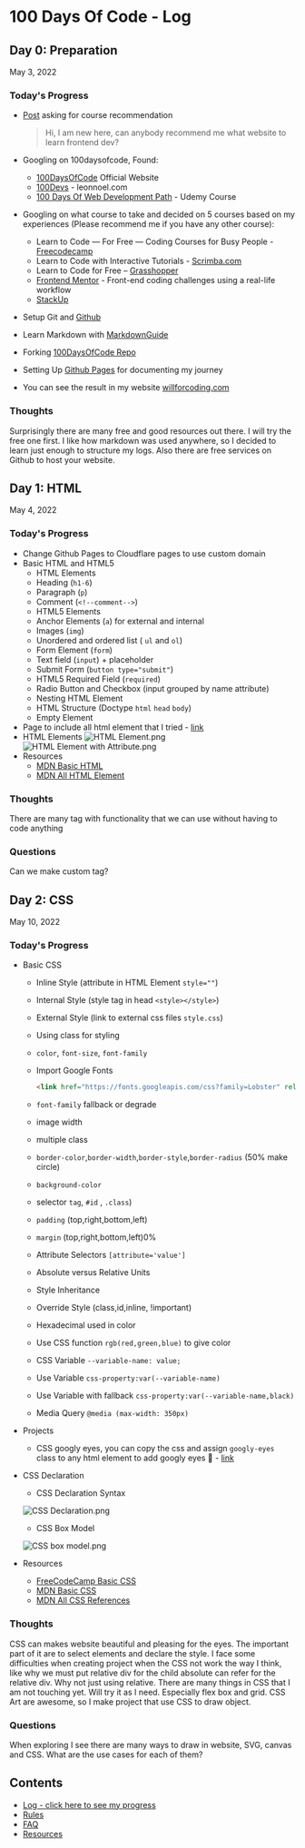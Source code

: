 # 100 Days Of Code - Log

## Day 0: Preparation
May 3, 2022

### **Today's Progress**
- [Post](https://twitter.com/willforcoding/status/1521146431624855552) asking for course recommendation

    > Hi, I am new here, can anybody recommend me what website to learn frontend dev?

- Googling on 100daysofcode, Found:

    - [100DaysOfCode](https://www.100daysofcode.com/) Official Website
	- [100Devs](https://leonnoel.com/100devs/) - leonnoel.com
	- [100 Days Of Web Development Path](https://100daysofcode.net/paths/100-days-challenge) - Udemy Course

- Googling on what course to take and decided on 5 courses based on my experiences (Please recommend me if you have any other course):

    - Learn to Code — For Free — Coding Courses for Busy People - [Freecodecamp](https://www.freecodecamp.org/)
    - Learn to Code with Interactive Tutorials - [Scrimba.com](https://scrimba.com/)
    - Learn to Code for Free – [Grasshopper](https://grasshopper.app/)
    - [Frontend Mentor](https://www.frontendmentor.io/) - Front-end coding challenges using a real-life workflow
    - [StackUp](https://app.stackup.dev/)
        

- Setup Git and [Github](https://github.com/)
- Learn Markdown with [MarkdownGuide](https://www.markdownguide.org/basic-syntax)
- Forking [100DaysOfCode Repo](https://github.com/Kallaway/100-days-of-code)
- Setting Up [Github Pages](https://pages.github.com/) for documenting my journey
- You can see the result in my website [willforcoding.com](willforcoding.com)

### **Thoughts**
Surprisingly there are many free and good resources out there. I will try the free one first. I like how markdown was used anywhere, so I decided to learn just enough to structure my logs. Also there are free services on Github to host your website.

## Day 1: HTML
May 4, 2022

### **Today's Progress**
- Change Github Pages to Cloudflare pages to use custom domain
- Basic HTML and HTML5
	- HTML Elements
	- Heading (`h1-6`)
	- Paragraph (`p`)
	- Comment (`<!--comment-->`)
	- HTML5 Elements
	- Anchor Elements (`a`) for external and internal
	- Images (`img`)
	- Unordered and ordered list ( `ul` and `ol`)
	- Form Element (`form`)
	- Text field (`input`) + placeholder
	- Submit Form (`button type="submit"`)
	- HTML5 Required Field (`required`)
	- Radio Button and Checkbox (input grouped by name attribute)
	- Nesting HTML Element
	- HTML Structure (Doctype `html` `head` `body`)
    - Empty Element
- Page to include all html element that I tried - [link](projects/hello.html)
- HTML Elements
    ![HTML Element.png](/assets/HTML%20Element.png)
    ![HTML Element with Attribute.png](/assets/HTML%20Element%20with%20Attribute.png)
- Resources
    - [MDN Basic HTML](https://developer.mozilla.org/en-US/docs/Learn/Getting_started_with_the_web/HTML_basics)
    - [MDN All HTML Element](https://developer.mozilla.org/en-US/docs/Web/HTML/Element)

### **Thoughts**
There are many tag with functionality that we can use without having to code anything

### **Questions**
Can we make custom tag?

## Day 2: CSS
May 10, 2022

### **Today's Progress**
- Basic CSS
	- Inline Style (attribute in HTML Element `style=""`)
	- Internal Style (style tag in head `<style></style>`)
	- External Style (link to external css files `style.css`)
	- Using class for styling
	- `color`, `font-size`, `font-family`
	- Import Google Fonts 

		```html
		<link href="https://fonts.googleapis.com/css?family=Lobster" rel="stylesheet" type="text/css">
		```
        
	- `font-family` fallback or degrade
	- image width
	- multiple class
	- `border-color`,`border-width`,`border-style`,`border-radius` (50% make circle)
	- `background-color`
	- selector `tag`, `#id` , `.class`)
	- `padding` (top,right,bottom,left)
	- `margin` (top,right,bottom,left)0%
	- Attribute Selectors `[attribute='value']`
	- Absolute versus Relative Units
	- Style Inheritance
	- Override Style (class,id,inline, !important)
	- Hexadecimal used in color
	- Use CSS function `rgb(red,green,blue)` to give color
	- CSS Variable `--variable-name: value;`
	- Use Variable `css-property:var(--variable-name)`
	- Use Variable with fallback `css-property:var(--variable-name,black)`
	- Media Query `@media (max-width: 350px)`
- Projects
	- CSS googly eyes, you can copy the css and assign `googly-eyes` class to any html element to add googly eyes 🤣 - [link](projects/googly-eyes)
- CSS Declaration
	- CSS Declaration Syntax

	![CSS Declaration.png](assets/CSS%20Declaration.png)

	- CSS Box Model

	![CSS box model.png](assets/CSS%20box%20model.png)
	
- Resources
	- [FreeCodeCamp Basic CSS](https://www.freecodecamp.org/learn/responsive-web-design/#basic-css)
	- [MDN Basic CSS](https://developer.mozilla.org/en-US/docs/Learn/Getting_started_with_the_web/CSS_basics)
    - [MDN All CSS References](https://developer.mozilla.org/en-US/docs/Web/CSS/Reference)

### **Thoughts**
CSS can makes website beautiful and pleasing for the eyes. The important part of it are to select elements and declare the style. I face some difficulties when creating project when the CSS not work the way I think, like why we must put relative div for the child absolute can refer for the relative div. Why not just using relative. There are many things in CSS that I am not touching yet. Will try it as I need. Especially flex box and grid. CSS Art are awesome, so I make project that use CSS to draw object.

### **Questions**
When exploring I see there are many ways to draw in website, SVG, canvas and CSS. What are the use cases for each of them?

## Contents
* [Log - click here to see my progress](log.md)
* [Rules](rules.md)
* [FAQ](FAQ.md)
* [Resources](resources.md)